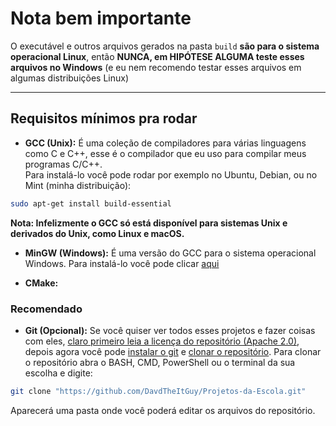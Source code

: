 # Nota bem importante
O executável e outros arquivos gerados na pasta `build` **são para o sistema operacional Linux**, então **NUNCA, em HIPÓTESE ALGUMA teste esses arquivos no Windows** (e eu nem recomendo testar esses arquivos em algumas distribuições Linux)

---

## Requisitos mínimos pra rodar
- **GCC (Unix):** É uma coleção de compiladores para várias linguagens como C e C++, esse é o compilador que eu uso para compilar meus programas C/C++.  
Para instalá-lo você pode rodar por exemplo no Ubuntu, Debian, ou no Mint (minha distribuição):
```bash
sudo apt-get install build-essential
```  
**Nota: Infelizmente o GCC só está disponível para sistemas Unix e derivados do Unix, como Linux e macOS.**  

- **MinGW (Windows):** É uma versão do GCC para o sistema operacional Windows. Para instalá-lo você pode clicar [aqui](https://sourceforge.net/projects/mingw/)

- **CMake:**  
### Recomendado
- **Git (Opcional):** Se você quiser ver todos esses projetos e fazer coisas com eles, [claro primeiro leia a licença do repositório (Apache 2.0)](https://github.com/DavdTheItGuy/Projetos-da-Escola/blob/main/LICENSE), depois agora você pode [instalar o git](https://git-scm.com/downloads) e [clonar o repositório](https://git-scm.com/docs/git-clone). Para clonar o repositório abra o BASH, CMD, PowerShell ou o terminal da sua escolha e digite:
```bash
git clone "https://github.com/DavdTheItGuy/Projetos-da-Escola.git"
```
Aparecerá uma pasta onde você poderá editar os arquivos do repositório.